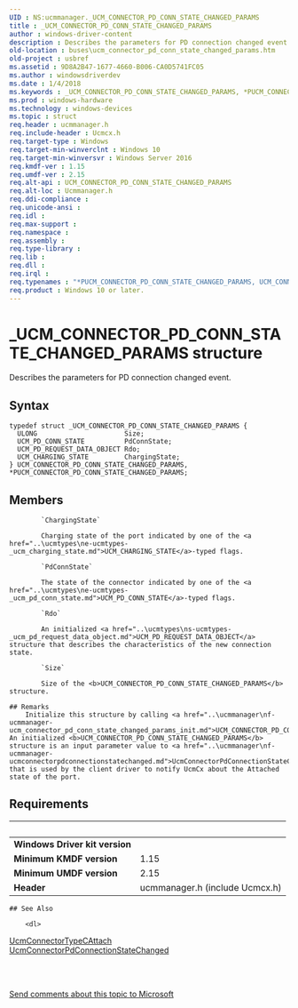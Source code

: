 ```yaml
---
UID : NS:ucmmanager._UCM_CONNECTOR_PD_CONN_STATE_CHANGED_PARAMS
title : _UCM_CONNECTOR_PD_CONN_STATE_CHANGED_PARAMS
author : windows-driver-content
description : Describes the parameters for PD connection changed event.
old-location : buses\ucm_connector_pd_conn_state_changed_params.htm
old-project : usbref
ms.assetid : 9D8A2B47-1677-4660-B006-CA0D5741FC05
ms.author : windowsdriverdev
ms.date : 1/4/2018
ms.keywords : _UCM_CONNECTOR_PD_CONN_STATE_CHANGED_PARAMS, *PUCM_CONNECTOR_PD_CONN_STATE_CHANGED_PARAMS, UCM_CONNECTOR_PD_CONN_STATE_CHANGED_PARAMS
ms.prod : windows-hardware
ms.technology : windows-devices
ms.topic : struct
req.header : ucmmanager.h
req.include-header : Ucmcx.h
req.target-type : Windows
req.target-min-winverclnt : Windows 10
req.target-min-winversvr : Windows Server 2016
req.kmdf-ver : 1.15
req.umdf-ver : 2.15
req.alt-api : UCM_CONNECTOR_PD_CONN_STATE_CHANGED_PARAMS
req.alt-loc : Ucmmanager.h
req.ddi-compliance : 
req.unicode-ansi : 
req.idl : 
req.max-support : 
req.namespace : 
req.assembly : 
req.type-library : 
req.lib : 
req.dll : 
req.irql : 
req.typenames : "*PUCM_CONNECTOR_PD_CONN_STATE_CHANGED_PARAMS, UCM_CONNECTOR_PD_CONN_STATE_CHANGED_PARAMS"
req.product : Windows 10 or later.
---
```


# _UCM_CONNECTOR_PD_CONN_STATE_CHANGED_PARAMS structure
Describes the parameters for PD connection changed event.

## Syntax
````
typedef struct _UCM_CONNECTOR_PD_CONN_STATE_CHANGED_PARAMS {
  ULONG                      Size;
  UCM_PD_CONN_STATE          PdConnState;
  UCM_PD_REQUEST_DATA_OBJECT Rdo;
  UCM_CHARGING_STATE         ChargingState;
} UCM_CONNECTOR_PD_CONN_STATE_CHANGED_PARAMS, *PUCM_CONNECTOR_PD_CONN_STATE_CHANGED_PARAMS;
````

## Members

        
            `ChargingState`

            Charging state of the port indicated by one of the <a href="..\ucmtypes\ne-ucmtypes-_ucm_charging_state.md">UCM_CHARGING_STATE</a>-typed flags.
        
            `PdConnState`

            The state of the connector indicated by one of the <a href="..\ucmtypes\ne-ucmtypes-_ucm_pd_conn_state.md">UCM_PD_CONN_STATE</a>-typed flags.
        
            `Rdo`

            An initialized <a href="..\ucmtypes\ns-ucmtypes-_ucm_pd_request_data_object.md">UCM_PD_REQUEST_DATA_OBJECT</a> structure that describes the characteristics of the new connection state.
        
            `Size`

            Size of the <b>UCM_CONNECTOR_PD_CONN_STATE_CHANGED_PARAMS</b> structure.

    ## Remarks
        Initialize this structure by calling <a href="..\ucmmanager\nf-ucmmanager-ucm_connector_pd_conn_state_changed_params_init.md">UCM_CONNECTOR_PD_CONN_STATE_CHANGED_PARAMS_INIT</a>. An initialized <b>UCM_CONNECTOR_PD_CONN_STATE_CHANGED_PARAMS</b> structure is an input parameter value to <a href="..\ucmmanager\nf-ucmmanager-ucmconnectorpdconnectionstatechanged.md">UcmConnectorPdConnectionStateChanged</a> that is used by the client driver to notify UcmCx about the Attached state of the port.

## Requirements
| &nbsp; | &nbsp; |
| ---- |:---- |
| **Windows Driver kit version** |  |
| **Minimum KMDF version** | 1.15 |
| **Minimum UMDF version** | 2.15 |
| **Header** | ucmmanager.h (include Ucmcx.h) |

    ## See Also

        <dl>
<dt>
<a href="..\ucmmanager\nf-ucmmanager-ucmconnectortypecattach.md">UcmConnectorTypeCAttach</a>
</dt>
<dt>
<a href="..\ucmmanager\nf-ucmmanager-ucmconnectorpdconnectionstatechanged.md">UcmConnectorPdConnectionStateChanged</a>
</dt>
</dl>
 

 

<a href="mailto:wsddocfb@microsoft.com?subject=Documentation%20feedback [usbref\buses]:%20UCM_CONNECTOR_PD_CONN_STATE_CHANGED_PARAMS structure%20 RELEASE:%20(1/4/2018)&amp;body=%0A%0APRIVACY STATEMENT%0A%0AWe use your feedback to improve the documentation. We don't use your email address for any other purpose, and we'll remove your email address from our system after the issue that you're reporting is fixed. While we're working to fix this issue, we might send you an email message to ask for more info. Later, we might also send you an email message to let you know that we've addressed your feedback.%0A%0AFor more info about Microsoft's privacy policy, see http://privacy.microsoft.com/en-us/default.aspx." title="Send comments about this topic to Microsoft">Send comments about this topic to Microsoft</a>